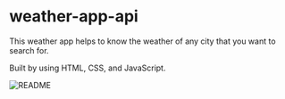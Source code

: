 # weather-app-api
This weather app helps to know the weather of any city that you want to search for.

Built by using HTML, CSS, and JavaScript.

![README](https://user-images.githubusercontent.com/65462055/160906988-6ed1043b-fe18-42a9-8c5e-9ff0e52ac60d.png)
